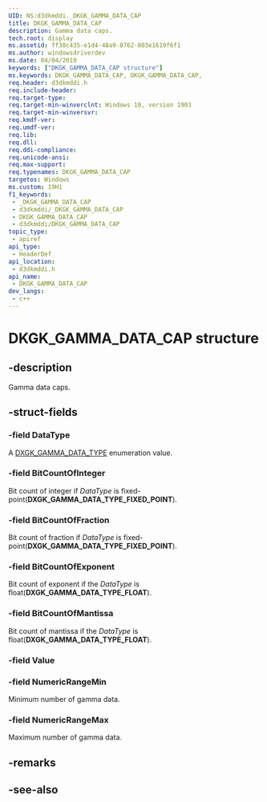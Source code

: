 ```yaml
---
UID: NS:d3dkmddi._DKGK_GAMMA_DATA_CAP
title: DKGK_GAMMA_DATA_CAP
description: Gamma data caps.
tech.root: display
ms.assetid: ff38c435-e1d4-48a9-8762-803e1619f6f1
ms.author: windowsdriverdev
ms.date: 04/04/2019
keywords: ["DKGK_GAMMA_DATA_CAP structure"]
ms.keywords: DKGK_GAMMA_DATA_CAP, DKGK_GAMMA_DATA_CAP,
req.header: d3dkmddi.h
req.include-header: 
req.target-type: 
req.target-min-winverclnt: Windows 10, version 1903
req.target-min-winversvr: 
req.kmdf-ver: 
req.umdf-ver: 
req.lib: 
req.dll: 
req.ddi-compliance: 
req.unicode-ansi: 
req.max-support: 
req.typenames: DKGK_GAMMA_DATA_CAP
targetos: Windows
ms.custom: 19H1
f1_keywords:
 - _DKGK_GAMMA_DATA_CAP
 - d3dkmddi/_DKGK_GAMMA_DATA_CAP
 - DKGK_GAMMA_DATA_CAP
 - d3dkmddi/DKGK_GAMMA_DATA_CAP
topic_type:
 - apiref
api_type:
 - HeaderDef
api_location:
 - d3dkmddi.h
api_name:
 - DKGK_GAMMA_DATA_CAP
dev_langs:
 - c++
---
```


# DKGK_GAMMA_DATA_CAP structure


## -description

Gamma data caps.

## -struct-fields

### -field DataType

A [DXGK_GAMMA_DATA_TYPE](ne-d3dkmddi-dxgk_gamma_data_type.md) enumeration value.

### -field BitCountOfInteger

Bit count of integer if *DataType* is fixed-point(**DXGK_GAMMA_DATA_TYPE_FIXED_POINT**).

### -field BitCountOfFraction

Bit count of fraction if *DataType* is fixed-point(**DXGK_GAMMA_DATA_TYPE_FIXED_POINT**).

### -field BitCountOfExponent

Bit count of exponent if the *DataType* is float(**DXGK_GAMMA_DATA_TYPE_FLOAT**).

### -field BitCountOfMantissa

Bit count of mantissa if the *DataType* is float(**DXGK_GAMMA_DATA_TYPE_FLOAT**).

### -field Value

### -field NumericRangeMin

Minimum number of gamma data.

### -field NumericRangeMax

 
Maximum number of gamma data.

## -remarks

## -see-also

